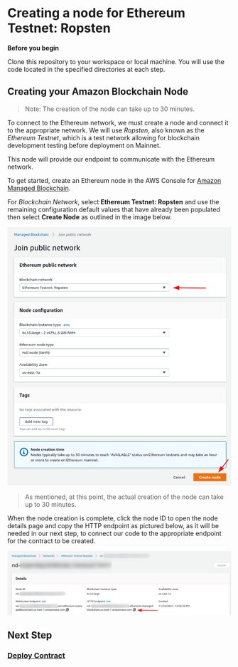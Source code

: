 # Creating a node for Ethereum Testnet: Ropsten

**Before you begin** 

Clone this repository to your workspace or local machine.  You will use 
the code located in the specified directories at each step.   

## Creating your Amazon Blockchain Node
> Note: The creation of the node can take up to 30 minutes.
> 
To connect to the Ethereum network, we must create a node and connect it to the appropriate network. 
We will use *Ropsten*, also known as the *Ethereum Testnet*, which is a test network allowing for
blockchain development testing before deployment on Mainnet.  

This node will provide our endpoint to communicate with the Ethereum network.

To get started, create an Ethereum node in the AWS Console for [Amazon Managed Blockchain][1].

For *Blockchain Network*, select **Ethereum Testnet: Ropsten** and use the remaining
configuration default values that have already been populated then select **Create Node**
as outlined in the image below.

![Creating the node in the AWS Console](./img/create-node.png)

> As mentioned, at this point, the actual creation of the node can take up to 30 minutes.

When the node creation is complete, click the node ID to open the node details
page and copy the HTTP endpoint as pictured below, as it will be needed in our
next step, to connect our code to the appropriate endpoint for the contract to be created.

![Getting the HTTP endpoint](./img/get-http-endpoint.png)

## Next Step

### [Deploy Contract](./DOCS_02_DEPLOY_CONTRACT.md)

[1]:https://console.aws.amazon.com/managedblockchain/home#joinNetwork
